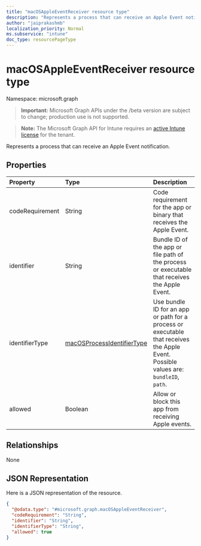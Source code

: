 ```yaml
---
title: "macOSAppleEventReceiver resource type"
description: "Represents a process that can receive an Apple Event notification."
author: "jaiprakashmb"
localization_priority: Normal
ms.subservice: "intune"
doc_type: resourcePageType
---
```


# macOSAppleEventReceiver resource type

Namespace: microsoft.graph

> **Important:** Microsoft Graph APIs under the /beta version are subject to change; production use is not supported.

> **Note:** The Microsoft Graph API for Intune requires an [active Intune license](https://go.microsoft.com/fwlink/?linkid=839381) for the tenant.

Represents a process that can receive an Apple Event notification.

## Properties
|Property|Type|Description|
|:---|:---|:---|
|codeRequirement|String|Code requirement for the app or binary that receives the Apple Event.|
|identifier|String|Bundle ID of the app or file path of the process or executable that receives the Apple Event.|
|identifierType|[macOSProcessIdentifierType](../resources/intune-deviceconfig-macosprocessidentifiertype.md)|Use bundle ID for an app or path for a process or executable that receives the Apple Event. Possible values are: `bundleID`, `path`.|
|allowed|Boolean|Allow or block this app from receiving Apple events.|

## Relationships
None

## JSON Representation
Here is a JSON representation of the resource.
<!-- {
  "blockType": "resource",
  "@odata.type": "microsoft.graph.macOSAppleEventReceiver"
}
-->
``` json
{
  "@odata.type": "#microsoft.graph.macOSAppleEventReceiver",
  "codeRequirement": "String",
  "identifier": "String",
  "identifierType": "String",
  "allowed": true
}
```
